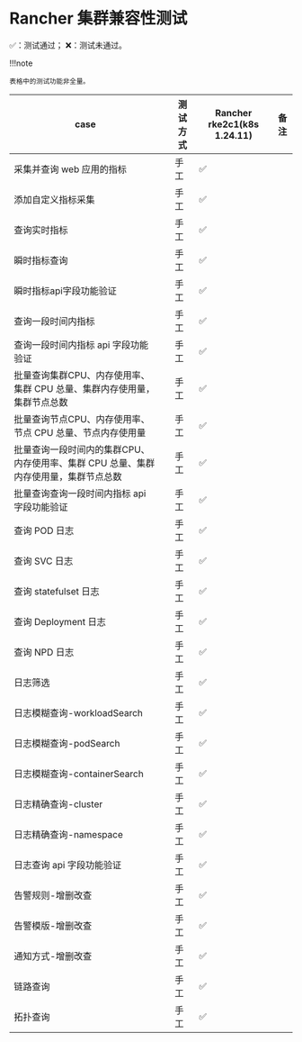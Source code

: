 # Rancher 集群兼容性测试

✅：测试通过；  ❌：测试未通过。

!!!note

    表格中的测试功能非全量。

|   case           |        |  测试方式       | Rancher rke2c1(k8s 1.24.11) |备注  |
| ------------ | ------------------------ | ---------------- |--------- |--------- |
| 采集并查询 web 应用的指标 |            |   手工          | ✅|     |
| 添加自定义指标采集   |     |  手工           | ✅|       |
| 查询实时指标  |     |    手工           | ✅|       |
| 瞬时指标查询   |     |    手工          | ✅|      |
| 瞬时指标api字段功能验证   |     |    手工          | ✅|      |
| 查询一段时间内指标   |     |    手工          | ✅|      |
| 查询一段时间内指标 api 字段功能验证   |     |    手工           | ✅|      |
| 批量查询集群CPU、内存使用率、集群 CPU 总量、集群内存使用量，集群节点总数   |     |    手工           | ✅|      |
| 批量查询节点CPU、内存使用率、节点 CPU 总量、节点内存使用量   |     |    手工           | ✅|      |
| 批量查询一段时间内的集群CPU、内存使用率、集群 CPU 总量、集群内存使用量，集群节点总数  |     |    手工    | ✅|      |
| 批量查询查询一段时间内指标 api 字段功能验证  |     |    手工           | ✅ ||
| 查询 POD 日志   |     |    手工           | ✅|       |
| 查询 SVC 日志  |     |    手工           | ✅|       |
| 查询 statefulset 日志  |     |    手工  | ✅|       |
| 查询 Deployment 日志   |     |    手工 | ✅|       |
| 查询 NPD 日志     |     |    手工     | ✅|       |
| 日志筛选 |     |    手工          | ✅|       |
| 日志模糊查询-workloadSearch   |     |    手工          | ✅|      |
| 日志模糊查询-podSearch   |     |    手工          | ✅|      |
| 日志模糊查询-containerSearch   |     |    手工          | ✅|      |
| 日志精确查询-cluster   |     |    手工          | ✅|      |
| 日志精确查询-namespace  |     |    手工          | ✅|      |
| 日志查询 api 字段功能验证   |     |    手工          | ✅|      |
| 告警规则-增删改查   |     | 手工 | ✅ ||
| 告警模版-增删改查  |     | 手工 | ✅ ||
| 通知方式-增删改查   |     | 手工 | ✅ ||
| 链路查询   |     | 手工 | ✅ ||
| 拓扑查询   |     | 手工 | ✅ ||
